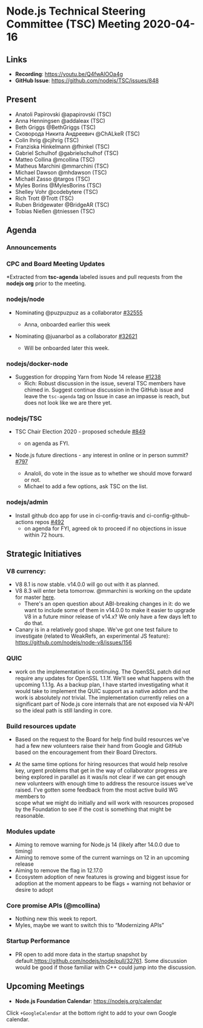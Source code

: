 ﻿# Node.js Technical Steering Committee (TSC) Meeting 2020-04-16

## Links

* **Recording**:  https://youtu.be/Q4fwAlOOa4g
* **GitHub Issue**: https://github.com/nodejs/TSC/issues/848

## Present

* Anatoli Papirovski @apapirovski (TSC)
* Anna Henningsen @addaleax (TSC)
* Beth Griggs @BethGriggs (TSC)
* Сковорода Никита Андреевич @ChALkeR (TSC)
* Colin Ihrig @cjihrig (TSC)
* Franziska Hinkelmann @fhinkel (TSC)
* Gabriel Schulhof @gabrielschulhof (TSC)
* Matteo Collina @mcollina (TSC)
* Matheus Marchini @mmarchini (TSC)
* Michael Dawson @mhdawson (TSC)
* Michaël Zasso @targos (TSC)
* Myles Borins @MylesBorins (TSC)
* Shelley Vohr @codebytere (TSC)
* Rich Trott @Trott (TSC)
* Ruben Bridgewater @BridgeAR (TSC)
* Tobias Nießen @tniessen (TSC)

## Agenda

### Announcements

### CPC and Board Meeting Updates
 
*Extracted from **tsc-agenda** labeled issues and pull requests from the **nodejs org** prior to the meeting.


### nodejs/node


* Nominating @puzpuzpuz as a collaborator [#32555](https://github.com/nodejs/node/issues/32555)
  * Anna, onboarded earlier this week

* Nominating @juanarbol as a collaborator
[#32621](https://github.com/nodejs/node/issues/32621)  
  * Will be onboarded later this week.

### nodejs/docker-node

* Suggestion for dropping Yarn from Node 14 release [#1238](https://github.com/nodejs/docker-node/issues/1238)
  * Rich: Robust discussion in the issue, several TSC members have chimed in.
    Suggest continue discussion in the GitHub issue and leave the `tsc-agenda` tag on
    Issue in case an impasse is reach, but does not look like we are there yet.

### nodejs/TSC

* TSC Chair Election 2020 - proposed schedule [#849](https://github.com/nodejs/TSC/issues/849)
  * on agenda as  FYI.

* Node.js future directions - any interest in online or in person summit? [#797](https://github.com/nodejs/TSC/issues/797)
  * Analoli, do vote in the issue as to whether we should move forward or not.
  * Michael to add a few options, ask TSC on the list.

### nodejs/admin

* Install github dco app for use in ci-config-travis and ci-config-github-actions repos [#492](https://github.com/nodejs/admin/issues/492)
  * on agenda for FYI, agreed ok to proceed if no objections in issue within 72 hours.

## Strategic Initiatives

### V8 currency:

- V8 8.1 is now stable. v14.0.0 will go out with it as planned.
- V8 8.3 will enter beta tomorrow. @mmarchini is working on the update for master [here](https://github.com/nodejs/node/pull/32831).
  - There's an open question about ABI-breaking changes in it: do we want to include some of them in v14.0.0 to make it easier to upgrade V8 in a future minor release of v14.x? We only have a few days left to do that.
- Canary is in a relatively good shape. We've got one test failure to investigate (related to WeakRefs, an experimental JS feature): https://github.com/nodejs/node-v8/issues/156

### QUIC

*  work on the implementation is continuing. The OpenSSL patch did not require any updates for
   OpenSSL 1.1.1f. We'll see what happens with the upcoming 1.1.1g. As a backup plan, I have 
   started investigating what it would take to implement the QUIC support as a native addon and
   the work is absolutely *not* trivial. The implementation currently relies on a significant part of 
   Node.js core internals that are not exposed via N-API so the ideal path is still landing in core.

### Build resources update

* Based on the request to the Board for help find build resources we've had a few new
  volunteers raise their hand from Google and GitHub based on the encouragement from their
  Board Directors.

* At the same time options for hiring resources that would help resolve key, urgent problems that 
  get in the way of collaborator progress are being explored in parallel as it was/is not clear if we
  can get enough new volunteers with enough time to address the resource
  issues we've raised.  I've  gotten some feedback from the most active build WG members to  
  scope what we might do initially and will work with resources proposed by the Foundation
  to see if the cost is something that might be reasonable.

### Modules update

* Aiming to remove warning for Node.js 14 (likely after 14.0.0 due to timing)
* Aiming to remove some of the current warnings on 12 in an upcoming release
* Aiming to remove the flag in 12.17.0
* Ecosystem adoption of new features is growing and biggest issue for adoption
  at the moment appears to be flags + warning not behavior or desire to adopt

### Core promise APIs (@mcollina)

* Nothing new this week to report.
* Myles, maybe we want to switch this to “Modernizing APIs”

### Startup Performance
* PR open to add more data in the startup snapshot by 
  default.https://github.com/nodejs/node/pull/32761. Some discussion would be good if those 
  familiar with C++ could jump into the discussion.

## Upcoming Meetings

* **Node.js Foundation Calendar**: https://nodejs.org/calendar

Click `+GoogleCalendar` at the bottom right to add to your own Google calendar.
